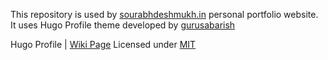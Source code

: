 This repository is used by [sourabhdeshmukh.in](https://sourabhdeshmukh.in) personal portfolio website. 
It uses Hugo Profile theme developed by [gurusabarish](https://github.com/gurusabarish/)


Hugo Profile | [Wiki Page](https://github.com/gurusabarish/hugo-profile/wiki)
Licensed under [MIT](LICENSE)

